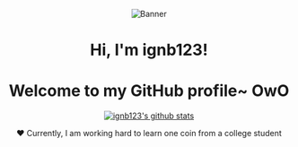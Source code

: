 <p align="center">
  <img src="check.png" alt="Banner"></a>
</p>

<h1 align="center">Hi, I'm ignb123</a>!</h1>
<h1 align="center">Welcome to my GitHub profile~ OwO</h1>

<p align="center">
  <a href="https://github.com/ignb123"><img src="https://github-readme-stats.vercel.app/api?username=ignb123&hide_border=true&show_icons=true" alt="ignb123's github stats"></a>
</p>

<p align="center">❤ Currently, I am working hard to learn one coin from a college student</p>

<!--
**edisonlee55/edisonlee55** is a ✨ _special_ ✨ repository because its `README.md` (this file) appears on your GitHub profile.

Here are some ideas to get you started:

- 🔭 I’m currently working on ...
- 🌱 I’m currently learning ...
- 👯 I’m looking to collaborate on ...
- 🤔 I’m looking for help with ...
- 💬 Ask me about ...
- 📫 How to reach me: ...
- 😄 Pronouns: ...
- ⚡ Fun fact: ...
-->
